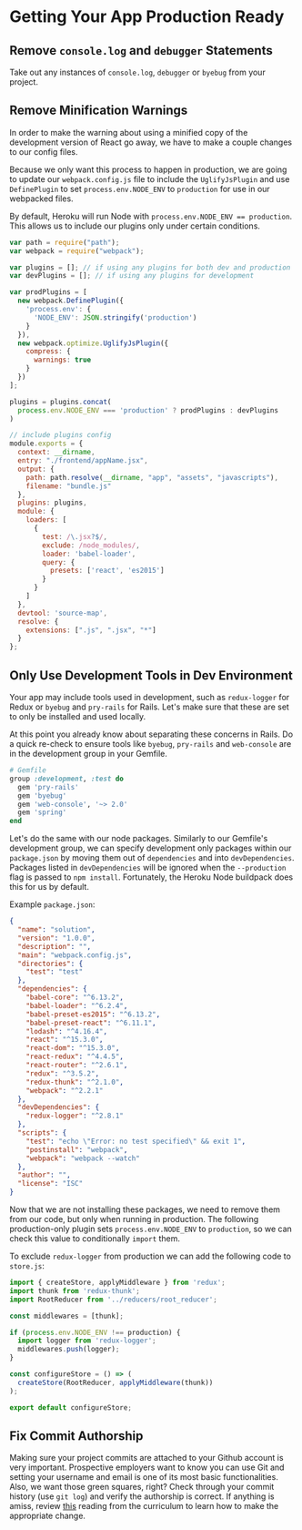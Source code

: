 # Getting Your App Production Ready

## Remove `console.log` and `debugger` Statements

Take out any instances of `console.log`, `debugger` or `byebug` from your project.

## Remove Minification Warnings

In order to make the warning about using a minified copy of the development version of React go away, we have to make a couple changes to our config files.

Because we only want this process to happen in production, we are going to
update our `webpack.config.js` file to include the `UglifyJsPlugin` and use `DefinePlugin` to set `process.env.NODE_ENV` to `production` for use in our webpacked files.

By default, Heroku will run Node with `process.env.NODE_ENV == production`. This allows us to include our plugins only under certain conditions.

```js
var path = require("path");
var webpack = require("webpack");

var plugins = []; // if using any plugins for both dev and production
var devPlugins = []; // if using any plugins for development

var prodPlugins = [
  new webpack.DefinePlugin({
    'process.env': {
      'NODE_ENV': JSON.stringify('production')
    }
  }),
  new webpack.optimize.UglifyJsPlugin({
    compress: {
      warnings: true
    }
  })
];

plugins = plugins.concat(
  process.env.NODE_ENV === 'production' ? prodPlugins : devPlugins
)

// include plugins config
module.exports = {
  context: __dirname,
  entry: "./frontend/appName.jsx",
  output: {
    path: path.resolve(__dirname, "app", "assets", "javascripts"),
    filename: "bundle.js"
  },
  plugins: plugins,
  module: {
    loaders: [
      {
        test: /\.jsx?$/,
        exclude: /node_modules/,
        loader: 'babel-loader',
        query: {
          presets: ['react', 'es2015']
        }
      }
    ]
  },
  devtool: 'source-map',
  resolve: {
    extensions: [".js", ".jsx", "*"]
  }
};
```

## Only Use Development Tools in Dev Environment

Your app may include tools used in development, such as `redux-logger` for Redux or `byebug` and `pry-rails` for Rails. Let's make sure that these are set to only be installed and used locally.

At this point you already know about separating these concerns in Rails. Do a quick re-check to ensure tools like `byebug`, `pry-rails` and `web-console` are in the development group in your Gemfile.

```ruby
# Gemfile
group :development, :test do
  gem 'pry-rails'
  gem 'byebug'
  gem 'web-console', '~> 2.0'
  gem 'spring'
end
```

Let's do the same with our node packages. Similarly to our Gemfile's development group, we can specify development only packages within our `package.json` by moving them out of `dependencies` and into `devDependencies`. Packages listed in `devDependencies` will be ignored when the `--production` flag is passed to `npm install`. Fortunately, the Heroku Node buildpack does this for us by default.

Example `package.json`:
```json
{
  "name": "solution",
  "version": "1.0.0",
  "description": "",
  "main": "webpack.config.js",
  "directories": {
    "test": "test"
  },
  "dependencies": {
    "babel-core": "^6.13.2",
    "babel-loader": "^6.2.4",
    "babel-preset-es2015": "^6.13.2",
    "babel-preset-react": "^6.11.1",
    "lodash": "^4.16.4",
    "react": "^15.3.0",
    "react-dom": "^15.3.0",
    "react-redux": "^4.4.5",
    "react-router": "^2.6.1",
    "redux": "^3.5.2",
    "redux-thunk": "^2.1.0",
    "webpack": "^2.2.1"
  },
  "devDependencies": {
    "redux-logger": "^2.8.1"
  },
  "scripts": {
    "test": "echo \"Error: no test specified\" && exit 1",
    "postinstall": "webpack",
    "webpack": "webpack --watch"
  },
  "author": "",
  "license": "ISC"
}
```

Now that we are not installing these packages, we need to remove them from our code, but only when running in production. The following production-only plugin sets `process.env.NODE_ENV` to `production`, so we can check this value to conditionally `import` them.

To exclude `redux-logger` from production we can add the following code to `store.js`:

```js
import { createStore, applyMiddleware } from 'redux';
import thunk from 'redux-thunk';
import RootReducer from '../reducers/root_reducer';

const middlewares = [thunk];

if (process.env.NODE_ENV !== production) {
  import logger from 'redux-logger';
  middlewares.push(logger);
}

const configureStore = () => (
  createStore(RootReducer, applyMiddleware(thunk))
);

export default configureStore;
```

## Fix Commit Authorship

Making sure your project commits are attached to your Github account is very important. Prospective employers want to know you can use Git and setting your username and email is one of its most basic functionalities. Also, we want those green squares, right? Check through your commit history (use `git log`) and verify the authorship is correct. If anything is amiss, review [this][git-fix-authorship] reading from the curriculum to learn how to make the appropriate change.

[git-fix-authorship]: https://github.com/appacademy/curriculum/blob/master/ruby/readings/git-fix-authorship.md
